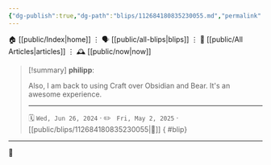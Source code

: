 ```yaml
---
{"dg-publish":true,"dg-path":"blips/112684180835230055.md","permalink":"/blips/112684180835230055/","title":"philipp on mastodon @ 2024-06-26"}
---
```



<div class="transclusion internal-embed is-loaded"><div class="markdown-embed">




🏠 [[public/Index\|home]]  ⋮ 🗣️ [[public/all-blips\|blips]] ⋮  📝 [[public/All Articles\|articles]]  ⋮ 🕰️ [[public/now\|now]]


</div></div>


> [!summary] **philipp**:
>
> Also, I am back to using Craft over Obsidian and Bear. It's an awesome experience.
> - - -
>
> 🗓️ <code>Wed, Jun 26, 2024</code>  · ✏️ <code> Fri, May 2, 2025</code>  · [[public/blips/112684180835230055\|🔗]]
{ #blip}


- - -

 👾
